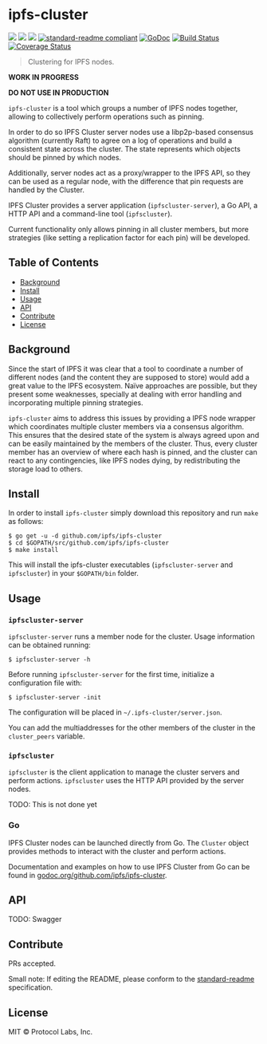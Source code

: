 # ipfs-cluster


[![](https://img.shields.io/badge/made%20by-Protocol%20Labs-blue.svg?style=flat-square)](http://ipn.io)
[![](https://img.shields.io/badge/project-ipfs-blue.svg?style=flat-square)](http://github.com/ipfs/ipfs)
[![](https://img.shields.io/badge/freenode-%23ipfs-blue.svg?style=flat-square)](http://webchat.freenode.net/?channels=%23ipfs)
[![standard-readme compliant](https://img.shields.io/badge/standard--readme-OK-green.svg?style=flat-square)](https://github.com/RichardLitt/standard-readme)
[![GoDoc](https://godoc.org/github.com/ipfs/ipfs-cluster?status.svg)](https://godoc.org/github.com/ipfs/ipfs-cluster)
[![Build Status](https://travis-ci.org/ipfs/ipfs-cluster.svg?branch=master)](https://travis-ci.org/ipfs/ipfs-cluster)
[![Coverage Status](https://coveralls.io/repos/github/ipfs/ipfs-cluster/badge.svg?branch=master)](https://coveralls.io/github/ipfs/ipfs-cluster?branch=master)


> Clustering for IPFS nodes.

**WORK IN PROGRESS**

**DO NOT USE IN PRODUCTION**

`ipfs-cluster` is a tool which groups a number of IPFS nodes together, allowing to collectively perform operations such as pinning.

In order to do so IPFS Cluster server nodes use a libp2p-based consensus algorithm (currently Raft) to agree on a log of operations and build a consistent state across the cluster. The state represents which objects should be pinned by which nodes.

Additionally, server nodes act as a proxy/wrapper to the IPFS API, so they can be used as a regular node, with the difference that pin requests are handled by the Cluster.

IPFS Cluster provides a server application (`ipfscluster-server`), a Go API, a HTTP API and a command-line tool (`ipfscluster`).

Current functionality only allows pinning in all cluster members, but more strategies (like setting a replication factor for each pin) will be developed.

## Table of Contents

- [Background](#background)
- [Install](#install)
- [Usage](#usage)
- [API](#api)
- [Contribute](#contribute)
- [License](#license)

## Background

Since the start of IPFS it was clear that a tool to coordinate a number of different nodes (and the content they are supposed to store) would add a great value to the IPFS ecosystem. Naïve approaches are possible, but they present some weaknesses, specially at dealing with error handling and incorporating multiple pinning strategies.

`ipfs-cluster` aims to address this issues by providing a IPFS node wrapper which coordinates multiple cluster members via a consensus algorithm. This ensures that the desired state of the system is always agreed upon and can be easily maintained by the members of the cluster. Thus, every cluster member has an overview of where each hash is pinned, and the cluster can react to any contingencies, like IPFS nodes dying, by redistributing the storage load to others.

## Install

In order to install `ipfs-cluster` simply download this repository and run `make` as follows:

```
$ go get -u -d github.com/ipfs/ipfs-cluster
$ cd $GOPATH/src/github.com/ipfs/ipfs-cluster
$ make install
```

This will install the ipfs-cluster executables (`ipfscluster-server` and `ipfscluster`) in your `$GOPATH/bin` folder.

## Usage

### `ipfscluster-server`

`ipfscluster-server` runs a member node for the cluster. Usage information can be obtained running:

```
$ ipfscluster-server -h

```

Before running `ipfscluster-server` for the first time, initialize a configuration file with:

```
$ ipfscluster-server -init
```

The configuration will be placed in `~/.ipfs-cluster/server.json`.

You can add the multiaddresses for the other members of the cluster in the `cluster_peers` variable.


### `ipfscluster`

`ipfscluster` is the client application to manage the cluster servers and perform actions. `ipfscluster` uses the HTTP API provided by the server nodes.

TODO: This is not done yet

### Go

IPFS Cluster nodes can be launched directly from Go. The `Cluster` object provides methods to interact with the cluster and perform actions.

Documentation and examples on how to use IPFS Cluster from Go can be found in [godoc.org/github.com/ipfs/ipfs-cluster](https://godoc.org/github.com/ipfs/ipfs-cluster).

## API

TODO: Swagger

## Contribute

PRs accepted.

Small note: If editing the README, please conform to the [standard-readme](https://github.com/RichardLitt/standard-readme) specification.

## License

MIT © Protocol Labs, Inc.
